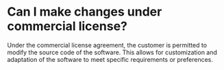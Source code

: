 # Can I make changes under commercial license?

Under the commercial license agreement, the customer is permitted to modify the source code of the software. This allows
for customization and adaptation of the software to meet specific requirements or preferences.